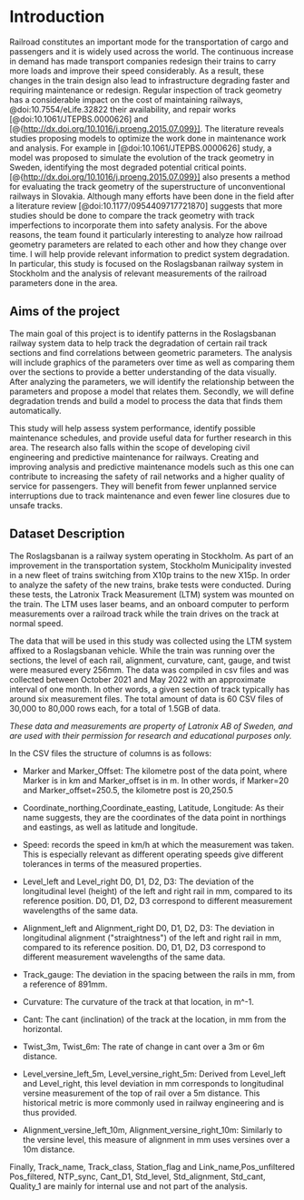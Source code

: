 # Introduction
Railroad constitutes an important mode for the transportation of cargo and passengers and it is widely used across the world. The continuous increase in demand has made transport companies redesign their trains to carry more loads and improve their speed considerably. As a result, these changes in the train design also lead to infrastructure degrading faster and requiring maintenance or redesign. Regular inspection of track geometry has a considerable impact on the cost of maintaining railways, @doi:10.7554/eLife.32822 their availability, and repair works [@doi:10.1061/JTEPBS.0000626] and [@{http://dx.doi.org/10.1016/j.proeng.2015.07.099}]. The literature reveals studies proposing models to optimize the work done in maintenance work and analysis. For example in [@doi:10.1061/JTEPBS.0000626] study, a model was proposed to simulate the evolution of the track geometry in Sweden, identifying the most degraded potential critical points. [@{http://dx.doi.org/10.1016/j.proeng.2015.07.099}] also presents a method for evaluating the track geometry of the superstructure of unconventional railways in Slovakia. Although many efforts have been done in the field after a literature review [@doi:10.1177/0954409717721870] suggests that more studies should be done to compare the track geometry with track imperfections to incorporate them into safety analysis.
For the above reasons, the team found it particularly interesting to analyze how railroad geometry parameters are related to each other and how they change over time. I will help provide relevant information to predict system degradation. In particular, this study is focused on the Roslagsbanan railway system in Stockholm and the analysis of relevant measurements of the railroad parameters done in the area.

## Aims of the project
The main goal of this project is to identify patterns in the Roslagsbanan railway system data to help track the degradation of certain rail track sections and find correlations between geometric parameters. The analysis will include graphics of the parameters over time as well as comparing them over the sections to provide a better understanding of the data visually. After analyzing the parameters, we will identify the relationship between the parameters and propose a model that relates them. Secondly, we will define degradation trends and build a model to process the data that finds them automatically.

This study will help assess system performance, identify possible maintenance schedules, and provide useful data for further research in this area. The research also falls within the scope of developing civil engineering and predictive maintenance for railways. Creating and improving analysis and predictive maintenance models such as this one can contribute to increasing the safety of rail networks and a higher quality of service for passengers. They will benefit from fewer unplanned service interruptions due to track maintenance and even fewer line closures due to unsafe tracks.

## Dataset Description
The Roslagsbanan is a railway system operating in Stockholm. As part of an improvement in the transportation system, Stockholm Municipality invested in a new fleet of trains switching from X10p trains to the new X15p. In order to analyze the safety of the new trains, brake tests were conducted. During these tests, the Latronix Track Measurement (LTM) system was mounted on the train. The LTM uses laser beams, and an onboard computer to perform measurements over a railroad track while the train drives on the track at normal speed. 

The data that will be used in this study was collected using the LTM system affixed to a Roslagsbanan vehicle. While the train was running over the sections, the level of each rail, alignment, curvature, cant, gauge, and twist were measured every 256mm. The data was compiled in csv files and was collected between October 2021 and May 2022 with an approximate interval of one month. In other words, a given section of track typically has around six measurement files. The total amount of data is 60 CSV files of 30,000 to 80,000 rows each, for a total of 1.5GB of data.

*These data and measurements are property of Latronix AB of Sweden, and are used with their permission for research and educational purposes only.*

In the CSV files the structure of columns is as follows:

- Marker and Marker_Offset: The kilometre post of the data point, where Marker is in km and Marker_offset is in m. In other words, if Marker=20 and Marker_offset=250.5, the kilometre post is 20,250.5 

- Coordinate_northing,Coordinate_easting, Latitude, Longitude: As their name suggests, they are the coordinates of the data point in northings and eastings, as well as latitude and longitude. 

- Speed: records the speed in km/h at which the measurement was taken. This is especially relevant as different operating speeds give different tolerances in terms of the measured properties. 

- Level_left and Level_right D0, D1, D2, D3: The deviation of the longitudinal level (height) of the left and right rail in mm, compared to its reference position. D0, D1, D2, D3 correspond to different measurement wavelengths of the same data.

- Alignment_left and Alignment_right D0, D1, D2, D3: The deviation in longitudinal alignment ("straightness") of the left and right rail in mm, compared to its reference position. D0, D1, D2, D3 correspond to different measurement wavelengths of the same data.

- Track_gauge: The deviation in the spacing between the rails in mm, from a reference of 891mm.

- Curvature: The curvature of the track at that location, in m^-1.

- Cant: The cant (inclination) of the track at the location, in mm from the horizontal.

- Twist_3m, Twist_6m: The rate of change in cant over a 3m or 6m distance.

- Level_versine_left_5m, Level_versine_right_5m: Derived from Level_left and Level_right, this level deviation in mm corresponds to longitudinal versine measurement of the top of rail over a 5m distance. This historical metric is more commonly used in railway engineering and is thus provided.

- Alignment_versine_left_10m, Alignment_versine_right_10m: Similarly to the versine level, this measure of alignment in mm uses versines over a 10m distance.

Finally, Track_name, Track_class, Station_flag and Link_name,Pos_unfiltered	Pos_filtered, NTP_sync, Cant_D1, Std_level, Std_alignment, Std_cant, Quality_1 are mainly for internal use and not part of the analysis.
	